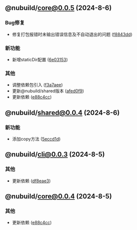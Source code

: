 ## @nubuild/core@0.0.5 (2024-8-6)


### Bug修复

* 修复打包报错时未输出错误信息及不自动退出的问题 ([f8843dd](https://github.com/renzp94/nubuild/commit/f8843dd316938cb35fc771e55ec8ecc57e25f949))


### 新功能

* 新增staticDir配置 ([6e03153](https://github.com/renzp94/nubuild/commit/6e0315329a89cb31c76e8c7183ddb167c52c9550))


### 其他

* 调整依赖包引入 ([f3a7aee](https://github.com/renzp94/nubuild/commit/f3a7aeecc61dc0c91eb8242d5b49c6c01f38dcc8))
* 更新@nubuild/shared版本 ([afed0f9](https://github.com/renzp94/nubuild/commit/afed0f990f0dafa4d41b5f5665d57a9afbd2c5b9))
* 更新依赖 ([e88c4cc](https://github.com/renzp94/nubuild/commit/e88c4cc50a22b72fb6519abb42dc2c723b2c06fb))

## @nubuild/shared@0.0.4 (2024-8-6)


### 新功能

* 添加copy方法 ([5eccd1d](https://github.com/renzp94/nubuild/commit/5eccd1dc0384e5e78361eac8643637219f7c66e9))



## @nubuild/cli@0.0.3 (2024-8-5)


### 其他

* 更新依赖 ([df8eae3](https://github.com/renzp94/nubuild/commit/df8eae3516df2706b60ad65e6351577d7e8a5cc2))

## @nubuild/core@0.0.4 (2024-8-5)


### 其他

* 更新依赖 ([e88c4cc](https://github.com/renzp94/nubuild/commit/e88c4cc50a22b72fb6519abb42dc2c723b2c06fb))

